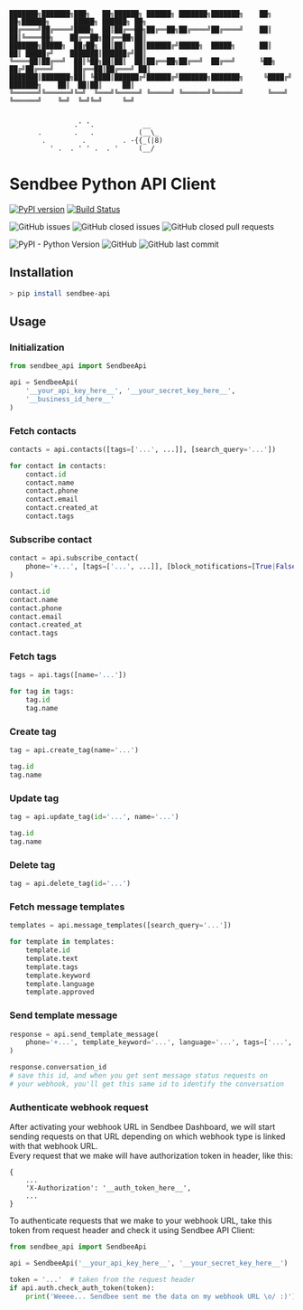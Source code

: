 ```
███████╗███████╗███╗   ██╗██████╗ ██████╗ ███████╗███████╗    ██╗   ██╗██████╗      █████╗ ██████╗ ██╗
██╔════╝██╔════╝████╗  ██║██╔══██╗██╔══██╗██╔════╝██╔════╝    ██║   ██║╚════██╗    ██╔══██╗██╔══██╗██║
███████╗█████╗  ██╔██╗ ██║██║  ██║██████╔╝█████╗  █████╗      ██║   ██║ █████╔╝    ███████║██████╔╝██║
╚════██║██╔══╝  ██║╚██╗██║██║  ██║██╔══██╗██╔══╝  ██╔══╝      ╚██╗ ██╔╝██╔═══╝     ██╔══██║██╔═══╝ ██║
███████║███████╗██║ ╚████║██████╔╝██████╔╝███████╗███████╗     ╚████╔╝ ███████╗    ██║  ██║██║     ██║
╚══════╝╚══════╝╚═╝  ╚═══╝╚═════╝ ╚═════╝ ╚══════╝╚══════╝      ╚═══╝  ╚══════╝    ╚═╝  ╚═╝╚═╝     ╚═╝
                                                                                                      
                                                                                  
                .' '.            __
       .        .   .           (__\_
        .         .         . -{{_(|8)
          ' .  . ' ' .  . '     (__/
```

# Sendbee Python API Client  

[![PyPI version](https://badge.fury.io/py/sendbee-api.svg)](https://badge.fury.io/py/sendbee-api)
[![Build Status](https://travis-ci.org/sendbee/sendbee-python-api-client.svg?branch=master)](https://travis-ci.org/sendbee/sendbee-python-api-client)

![GitHub issues](https://img.shields.io/github/issues/sendbee/sendbee-python-api-client.svg)
![GitHub closed issues](https://img.shields.io/github/issues-closed/sendbee/sendbee-python-api-client.svg)
![GitHub closed pull requests](https://img.shields.io/github/issues-pr-closed/sendbee/sendbee-python-api-client.svg)

![PyPI - Python Version](https://img.shields.io/pypi/pyversions/sendbee-api.svg)
![GitHub](https://img.shields.io/github/license/sendbee/sendbee-python-api-client.svg?color=blue)
![GitHub last commit](https://img.shields.io/github/last-commit/sendbee/sendbee-python-api-client.svg?color=blue)

## Installation  

```bash
> pip install sendbee-api
```

## Usage  

### Initialization  

```python
from sendbee_api import SendbeeApi

api = SendbeeApi(
    '__your_api_key_here__', '__your_secret_key_here__',
    '__business_id_here__'
)
```

### Fetch contacts  

```python
contacts = api.contacts([tags=['...', ...]], [search_query='...'])

for contact in contacts:
    contact.id
    contact.name
    contact.phone
    contact.email
    contact.created_at
    contact.tags
```

### Subscribe contact  

```python
contact = api.subscribe_contact(
    phone='+...', [tags=['...', ...]], [block_notifications=[True|False]]
)

contact.id
contact.name
contact.phone
contact.email
contact.created_at
contact.tags
```

### Fetch tags  

```python
tags = api.tags([name='...'])

for tag in tags:
    tag.id
    tag.name
```

### Create tag  

```python
tag = api.create_tag(name='...')

tag.id
tag.name
```

### Update tag  

```python
tag = api.update_tag(id='...', name='...')

tag.id
tag.name
```

### Delete tag  

```python
tag = api.delete_tag(id='...')
```

### Fetch message templates  

```python
templates = api.message_templates([search_query='...'])

for template in templates:
    template.id
    template.text
    template.tags
    template.keyword
    template.language
    template.approved
```

### Send template message  

```python
response = api.send_template_message(
    phone='+...', template_keyword='...', language='...', tags=['...', ...]
)

response.conversation_id
# save this id, and when you get sent message status requests on
# your webhook, you'll get this same id to identify the conversation

```

### Authenticate webhook request  

After activating your webhook URL in Sendbee Dashboard, we will start sending requests on that URL depending on which webhook type is linked with that webhook URL.  
Every request that we make will have authorization token in header, like this:  

```
{
    ...
    'X-Authorization': '__auth_token_here__',
    ...
}
```

To authenticate requests that we make to your webhook URL, take this token from request header and check it using Sendbee API Client:  

```python
from sendbee_api import SendbeeApi

api = SendbeeApi('__your_api_key_here__', '__your_secret_key_here__')

token = '...'  # taken from the request header
if api.auth.check_auth_token(token):
    print('Weeee... Sendbee sent me the data on my webhook URL \o/ :)')
```  
